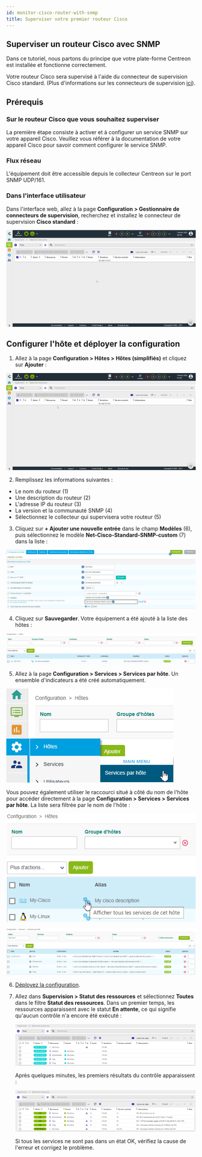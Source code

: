 ```yaml
---
id: monitor-cisco-router-with-snmp
title: Superviser votre premier routeur Cisco
---
```


## Superviser un routeur Cisco avec SNMP

Dans ce tutoriel, nous partons du principe que votre plate-forme Centreon est installée et fonctionne correctement.

Votre routeur Cisco sera supervisé à l'aide du connecteur de supervision Cisco standard. (Plus d'informations sur les connecteurs de supervision [ici](../monitoring/pluginpacks.md)).

## Prérequis

### Sur le routeur Cisco que vous souhaitez superviser

La première étape consiste à activer et à configurer un service SNMP sur votre appareil Cisco.
Veuillez vous référer à la documentation de votre appareil Cisco pour savoir comment configurer le service SNMP.

### Flux réseau

L'équipement doit être accessible depuis le collecteur Centreon sur le port SNMP UDP/161.

### Dans l'interface utilisateur

Dans l'interface web, allez à la page **Configuration > Gestionnaire de connecteurs de supervision**, recherchez et installez le connecteur de supervision **Cisco standard** :

![image](../assets/getting-started/quick_start_cisco_0.gif)

## Configurer l'hôte et déployer la configuration

1. Allez à la page **Configuration > Hôtes > Hôtes (simplifiés)** et cliquez sur **Ajouter** :

  ![image](../assets/getting-started/quick_start_cisco_1.gif)

2. Remplissez les informations suivantes :

  * Le nom du routeur (1)
  * Une description du routeur (2)
  * L'adresse IP du routeur (3)
  * La version et la communauté SNMP (4)
  * Sélectionnez le collecteur qui supervisera votre routeur (5)

3. Cliquez sur **+ Ajouter une nouvelle entrée** dans le champ **Modèles** (6), puis sélectionnez le modèle **Net-Cisco-Standard-SNMP-custom** (7) dans la liste :

  ![image](../assets/getting-started/quick_start_cisco_2.png)

4. Cliquez sur **Sauvegarder**. Votre équipement a été ajouté à la liste des hôtes :

  ![image](../assets/getting-started/quick_start_cisco_3.png)

5. Allez à la page **Configuration > Services > Services par hôte**. Un ensemble d'indicateurs a été créé automatiquement.

  ![image](../assets/getting-started/quick_start_cisco_4a.png)

  Vous pouvez également utiliser le raccourci situé à côté du nom de l'hôte pour accéder directement à la page **Configuration > Services > Services par hôte**. La liste sera filtrée par le nom de l'hôte :

  ![image](../assets/getting-started/quick_start_cisco_4b.png)

  ![image](../assets/getting-started/quick_start_cisco_5.png)

6. [Déployez la configuration](../monitoring/monitoring-servers/deploying-a-configuration.md).

7. Allez dans **Supervision > Statut des ressources** et sélectionnez **Toutes** dans le filtre **Statut des ressources**. Dans un premier temps, les ressources apparaissent avec le statut **En attente**, ce qui signifie qu'aucun contrôle n'a encore été exécuté :

   ![image](../assets/getting-started/quick_start_cisco_6.png)

   Après quelques minutes, les premiers résultats du contrôle apparaissent :

   ![image](../assets/getting-started/quick_start_cisco_7.png)

   Si tous les services ne sont pas dans un état OK, vérifiez la cause de l'erreur et corrigez le problème.
